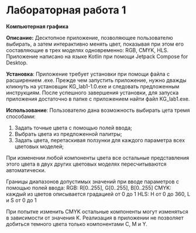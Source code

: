 # Лабораторная работа 1
**Компьютерная графика**

**Описание:** Десктопное приложение, позволяющее пользователю выбирать, а затем интерактивно менять цвет, показывая при этом его составляющие в трех
моделях одновременно: RGB, CMYK, HLS. Приложение написано на языке Kotlin при помощи Jetpack Compose for Desktop.

**Установка**: Приложение требует установки при помощи файла с расширением .exe. Прежде чем запустить приложение, нужно дважды кликнуть на установщик KG_lab1-1.0.exe и следовать предложенным инструкциям. После успешного завершения установки, для запуска приложения достаточно в папке с приложением найти файл KG_lab1.exe.

**Использование**: Пользователю дана возможность выбирать цета тремя способами: 
1) Задать точные цвета с помощью полей ввода;
2) Выбрать цвета из предложенной палитры;
3) Задать цвета, перетаскивая ползунки для каждого параметра всех цветовых моделей;

При изменении любой компоненты цвета все остальные представления этого цвета в двух других цветовых моделях пересчитываются автоматически. 

Границы диапазонов допустимых значений при вводе параметров с помощью полей ввода:
RGB: R[0..255], G[0..255], B[0..255]
CMYK: каждый из цветов описывается градацией от 0 до 1
HLS: H от 0 до 360, L и S от 0 до 1

При попытке изменить CMYK остальные компоненты могут изменяться в зависимости от значения K. Реализация в приложении не позволяет добиться темного цвета только компонентами C, M и Y.
